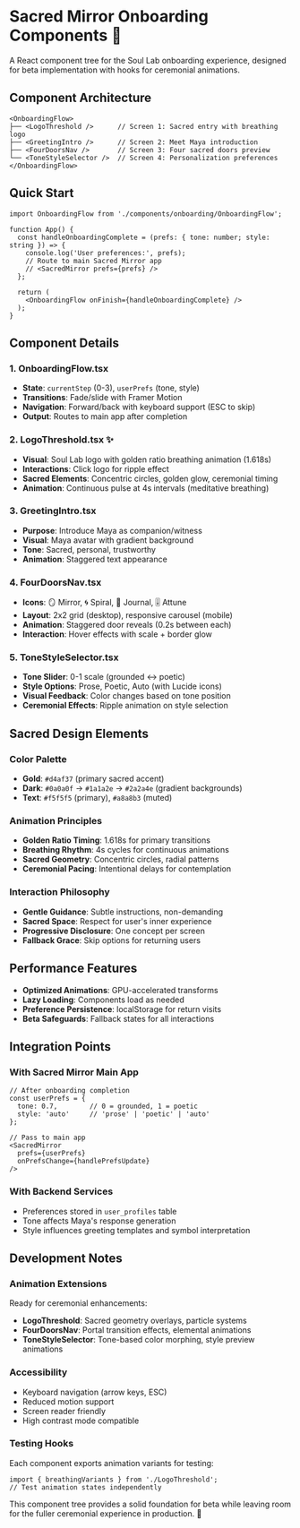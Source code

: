 # Sacred Mirror Onboarding Components 🌟

A React component tree for the Soul Lab onboarding experience, designed for beta implementation with hooks for ceremonial animations.

## Component Architecture

```
<OnboardingFlow>
├── <LogoThreshold />      // Screen 1: Sacred entry with breathing logo
├── <GreetingIntro />      // Screen 2: Meet Maya introduction
├── <FourDoorsNav />       // Screen 3: Four sacred doors preview
└── <ToneStyleSelector />  // Screen 4: Personalization preferences
</OnboardingFlow>
```

## Quick Start

```tsx
import OnboardingFlow from './components/onboarding/OnboardingFlow';

function App() {
  const handleOnboardingComplete = (prefs: { tone: number; style: string }) => {
    console.log('User preferences:', prefs);
    // Route to main Sacred Mirror app
    // <SacredMirror prefs={prefs} />
  };

  return (
    <OnboardingFlow onFinish={handleOnboardingComplete} />
  );
}
```

## Component Details

### 1. OnboardingFlow.tsx
- **State**: `currentStep` (0-3), `userPrefs` (tone, style)  
- **Transitions**: Fade/slide with Framer Motion
- **Navigation**: Forward/back with keyboard support (ESC to skip)
- **Output**: Routes to main app after completion

### 2. LogoThreshold.tsx ✨
- **Visual**: Soul Lab logo with golden ratio breathing animation (1.618s)
- **Interactions**: Click logo for ripple effect
- **Sacred Elements**: Concentric circles, golden glow, ceremonial timing
- **Animation**: Continuous pulse at 4s intervals (meditative breathing)

### 3. GreetingIntro.tsx 
- **Purpose**: Introduce Maya as companion/witness
- **Visual**: Maya avatar with gradient background
- **Tone**: Sacred, personal, trustworthy
- **Animation**: Staggered text appearance

### 4. FourDoorsNav.tsx
- **Icons**: 🪞 Mirror, 🌀 Spiral, 📓 Journal, 🎚️ Attune
- **Layout**: 2x2 grid (desktop), responsive carousel (mobile)
- **Animation**: Staggered door reveals (0.2s between each)
- **Interaction**: Hover effects with scale + border glow

### 5. ToneStyleSelector.tsx
- **Tone Slider**: 0-1 scale (grounded ↔ poetic)
- **Style Options**: Prose, Poetic, Auto (with Lucide icons)
- **Visual Feedback**: Color changes based on tone position
- **Ceremonial Effects**: Ripple animation on style selection

## Sacred Design Elements

### Color Palette
- **Gold**: `#d4af37` (primary sacred accent)
- **Dark**: `#0a0a0f` → `#1a1a2e` → `#2a2a4e` (gradient backgrounds)
- **Text**: `#f5f5f5` (primary), `#a8a8b3` (muted)

### Animation Principles
- **Golden Ratio Timing**: 1.618s for primary transitions
- **Breathing Rhythm**: 4s cycles for continuous animations  
- **Sacred Geometry**: Concentric circles, radial patterns
- **Ceremonial Pacing**: Intentional delays for contemplation

### Interaction Philosophy
- **Gentle Guidance**: Subtle instructions, non-demanding
- **Sacred Space**: Respect for user's inner experience
- **Progressive Disclosure**: One concept per screen
- **Fallback Grace**: Skip options for returning users

## Performance Features

- **Optimized Animations**: GPU-accelerated transforms
- **Lazy Loading**: Components load as needed
- **Preference Persistence**: localStorage for return visits
- **Beta Safeguards**: Fallback states for all interactions

## Integration Points

### With Sacred Mirror Main App
```tsx
// After onboarding completion
const userPrefs = {
  tone: 0.7,        // 0 = grounded, 1 = poetic  
  style: 'auto'     // 'prose' | 'poetic' | 'auto'
};

// Pass to main app
<SacredMirror 
  prefs={userPrefs}
  onPrefsChange={handlePrefsUpdate}
/>
```

### With Backend Services
- Preferences stored in `user_profiles` table
- Tone affects Maya's response generation
- Style influences greeting templates and symbol interpretation

## Development Notes

### Animation Extensions
Ready for ceremonial enhancements:
- **LogoThreshold**: Sacred geometry overlays, particle systems
- **FourDoorsNav**: Portal transition effects, elemental animations  
- **ToneStyleSelector**: Tone-based color morphing, style preview animations

### Accessibility
- Keyboard navigation (arrow keys, ESC)
- Reduced motion support
- Screen reader friendly
- High contrast mode compatible

### Testing Hooks
Each component exports animation variants for testing:
```tsx
import { breathingVariants } from './LogoThreshold';
// Test animation states independently
```

This component tree provides a solid foundation for beta while leaving room for the fuller ceremonial experience in production. 🌟